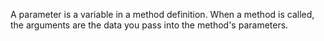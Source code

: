 A parameter is a variable in a method definition. When a method is called, the arguments are the data you pass into the method's parameters.

